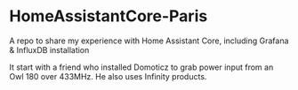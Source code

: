 # HomeAssistantCore-Paris
A repo to share my experience with Home Assistant Core, including Grafana &amp; InfluxDB installation

It start with a friend who installed Domoticz to grab power input from an Owl 180 over 433MHz. He also uses Infinity products.
